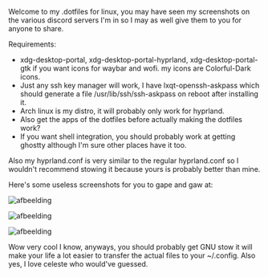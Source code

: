 Welcome to my .dotfiles for linux, you may have seen my screenshots on the various discord servers I'm in so I may as well give them to you for anyone to share.

Requirements:
- xdg-desktop-portal, xdg-desktop-portal-hyprland, xdg-desktop-portal-gtk if you want icons for waybar and wofi. my icons are Colorful-Dark icons.
- Just any ssh key manager will work, I have lxqt-openssh-askpass which should generate a file /usr/lib/ssh/ssh-askpass on reboot after installing it.
- Arch linux is my distro, it will probably only work for hyprland.
- Also get the apps of the dotfiles before actually making the dotfiles work?
- If you want shell integration, you should probably work at getting ghostty although I'm sure other places have it too.

Also my hyprland.conf is very similar to the regular hyprland.conf so I wouldn't recommend stowing it because yours is probably better than mine.

Here's some useless screenshots for you to gape and gaw at:

![afbeelding](https://github.com/user-attachments/assets/d3482df2-9459-409f-a219-3d13bef30665) 

![afbeelding](https://github.com/user-attachments/assets/44c0b8a2-a251-4e54-8bc5-a5c24b68edd5)

![afbeelding](https://github.com/user-attachments/assets/7c36a540-f62f-4f53-ae2a-e9eb643da663)



Wow very cool I know, anyways, you should probably get GNU stow it will make your life a lot easier to transfer the actual files to your ~/.config.
Also yes, I love celeste who would've guessed.
